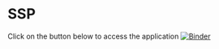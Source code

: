 # SSP

Click on the button below to access the application
[![Binder](https://mybinder.org/badge_logo.svg)](https://mybinder.org/v2/gh/Siyu-Liu/ssp/master?urlpath=apps%2FSSPP-Web-app.ipynb)
